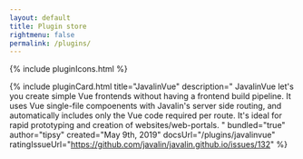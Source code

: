 ```yaml
---
layout: default
title: Plugin store
rightmenu: false
permalink: /plugins/
---
```


{% include pluginIcons.html %}

{% include pluginCard.html
    title="JavalinVue"
    description="
        JavalinVue let's you create simple Vue frontends without having a frontend build pipeline.
        It uses Vue single-file compoenents with Javalin's server side routing,
        and automatically includes only the Vue code required per route.
        It's ideal for rapid prototyping and creation of websites/web-portals.
    "
    bundled="true"
    author="tipsy"
    created="May 9th, 2019"
    docsUrl="/plugins/javalinvue"
    ratingIssueUrl="https://github.com/javalin/javalin.github.io/issues/132"
%}
